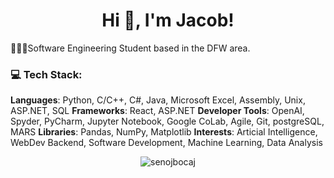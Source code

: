 <h1 align="center">Hi 👋, I'm Jacob!</h1>

👩🏻‍💻Software Engineering Student based in the DFW area.<br/>

<h3 align="left">💻 Tech Stack:</h3>

**Languages**: Python, C/C++, C#, Java, Microsoft Excel, Assembly, Unix, ASP.NET, SQL
**Frameworks**: React, ASP.NET
**Developer Tools**: OpenAI, Spyder, PyCharm, Jupyter Notebook, Google CoLab, Agile, Git, postgreSQL, MARS
**Libraries**: Pandas, NumPy, Matplotlib
**Interests**: Articial Intelligence, WebDev Backend, Software Development, Machine Learning, Data Analysis 


<p align="center"> <img src="https://komarev.com/ghpvc/?username=senojbocaj&label=Profile%20views&color=0e75b6&style=flat" alt="senojbocaj" /> </p>
